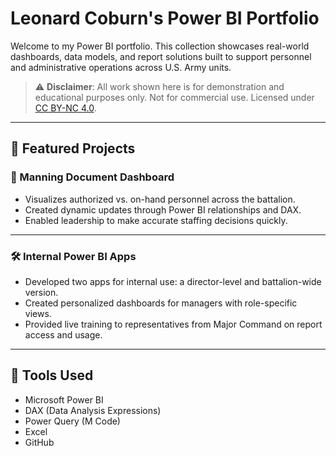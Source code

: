 # Leonard Coburn's Power BI Portfolio

Welcome to my Power BI portfolio. This collection showcases real-world dashboards, data models, and report solutions built to support personnel and administrative operations across U.S. Army units.

> ⚠️ **Disclaimer**: All work shown here is for demonstration and educational purposes only. Not for commercial use. Licensed under [CC BY-NC 4.0](https://creativecommons.org/licenses/by-nc/4.0/).

---

## 🚀 Featured Projects

### 🧭 Manning Document Dashboard
- Visualizes authorized vs. on-hand personnel across the battalion.
- Created dynamic updates through Power BI relationships and DAX.
- Enabled leadership to make accurate staffing decisions quickly.

---

### 🛠 Internal Power BI Apps
- Developed two apps for internal use: a director-level and battalion-wide version.
- Created personalized dashboards for managers with role-specific views.
- Provided live training to representatives from Major Command on report access and usage.

---

## 🧰 Tools Used
- Microsoft Power BI
- DAX (Data Analysis Expressions)
- Power Query (M Code)
- Excel
- GitHub
